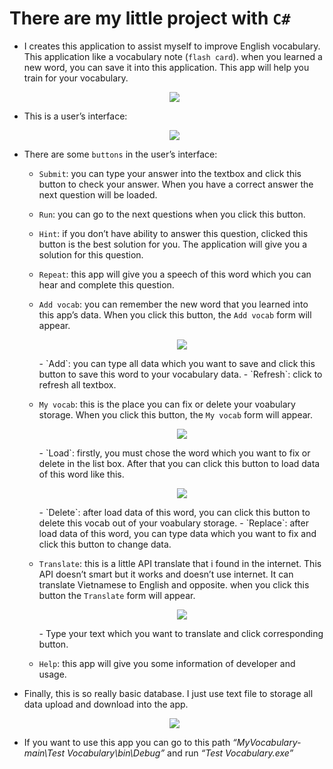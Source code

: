 There are my little project with `C#`
==============================================================================================

-   I creates this application to assist myself to improve English
    vocabulary. This application like a vocabulary note (`flash card`).
    when you learned a new word, you can save it into this application.
    This app will help you train for your vocabulary.
    
    <p align="center">
         <img src="https://i.imgur.com/FDqPWC6.png">
    </p>
-   This is a user’s interface:
    
    <p align="center">
         <img src="https://i.imgur.com/qgHZEdr.png">
    </p>
-   There are some `buttons` in the user’s interface:

    -   `Submit`: you can type your answer into the textbox and click
        this button to check your answer. When you have a correct answer
        the next question will be loaded.
    -   `Run`: you can go to the next questions when you click this
        button.
    -   `Hint`: if you don’t have ability to answer this question,
        clicked this button is the best solution for you. The
        application will give you a solution for this question.
    -   `Repeat`: this app will give you a speech of this word which you
        can hear and complete this question.
    -   `Add vocab`: you can remember the new word that you learned into
        this app’s data. When you click this button, the `Add vocab`
        form will appear.
        
        <p align="center">
            <img src="https://i.imgur.com/l9uzHRh.png">
        </p>
        -   `Add`: you can type all data which you want to save and
            click this button to save this word to your vocabulary data.
        -   `Refresh`: click to refresh all textbox.
    -   `My vocab`: this is the place you can fix or delete your
        voabulary storage. When you click this button, the `My vocab`
        form will appear.
        
        <p align="center">
            <img src="https://i.imgur.com/dIL0R4H.png">
        </p>
        -   `Load`: firstly, you must chose the word which you want to
            fix or delete in the list box. After that you can click this
            button to load data of this word like this.
        <p align="center">
            <img src="https://i.imgur.com/DLc92BW.png">
        </p>            
        -   `Delete`: after load data of this word, you can click this
            button to delete this vocab out of your voabulary storage.
        -   `Replace`: after load data of this word, you can type data
            which you want to fix and click this button to change data.
    -   `Translate`: this is a little API translate that i found in the
        internet. This API doesn’t smart but it works and doesn’t use
        internet. It can translate Vietnamese to English and opposite.
        when you click this button the `Translate` form will appear.
        
        <p align="center">
            <img src="https://i.imgur.com/zfzz1ht.png">
        </p>  
        -   Type your text which you want to translate and click
            corresponding button.
    -   `Help`: this app will give you some information of developer and
        usage.
-   Finally, this is so really basic database. I just use text file to
    storage all data upload and download into the app.
    
    <p align="center">
        <img src="https://i.imgur.com/ntiq8yf.png">
    </p>  
-   If you want to use this app you can go to this path
    *“MyVocabulary-main\\Test Vocabulary\\bin\\Debug”* and run *“Test
    Vocabulary.exe”*

